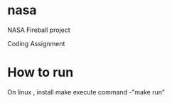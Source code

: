 # nasa
NASA Fireball project

Coding Assignment

# How to run

On linux , install make
execute command -"make run"
